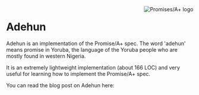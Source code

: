 <a href="https://promisesaplus.com/">
    <img src="https://promisesaplus.com/assets/logo-small.png" alt="Promises/A+ logo"
         title="Promises/A+ 1.0 compliant" align="right" />
</a>

Adehun
======

Adehun is an implementation of the Promise/A+ spec. The word 'adehun' means promise in Yoruba, the language of the Yoruba people who are mostly found in western Nigeria.


It is an extremely lightweight implementation (about 166 LOC) and very useful for learning how to implement the Promise/A+ spec.

You can read the blog post on Adehun here: 
